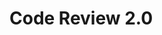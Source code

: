 <!--
 * @Descripttion: 
 * @version: 
 * @Author: qiuxchao
 * @Date: 2022-08-18 15:45:21
 * @LastEditors: qiuxchao
 * @LastEditTime: 2022-08-25 16:42:52
-->
# Code Review 2.0
